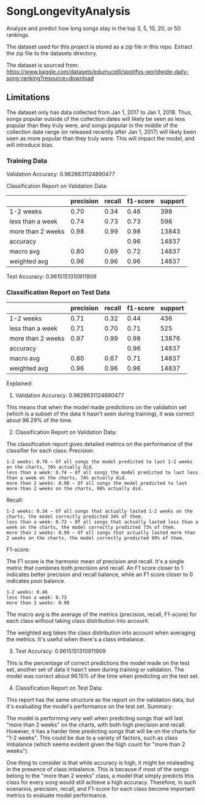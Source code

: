 # SongLongevityAnalysis
Analyze and predict how long songs stay in the top 3, 5, 10, 20, or 50 rankings.

The dataset used for this project is stored as a zip file in this repo. Extract the zip file to the datasets directory.

The dataset is sourced from: https://www.kaggle.com/datasets/edumucelli/spotifys-worldwide-daily-song-ranking?resource=download

## Limitations
The dataset only has data collected from Jan 1, 2017 to Jan 1, 2018. Thus, songs popular outside of the collection dates will 
likely be seen as less popular than they truly were, and songs popular in the middle of the collection date range (or released recently after 
Jan 1, 2017) will likely been seen as more popular than they truly were. This will impact the model, and will introduce bias.

### Training Data
Validation Accuracy:  0.9628631124890477

Classification Report on Validation Data:

|                   | precision | recall | f1-score | support |
|-------------------|-----------|--------|----------|---------|
| 1-2 weeks         | 0.70      | 0.34   | 0.46     | 398     |
| less than a week  | 0.74      | 0.73   | 0.73     | 596     |
| more than 2 weeks | 0.98      | 0.99   | 0.98     | 13843   |
| accuracy          |           |        | 0.96     | 14837   |
| macro avg         | 0.80      | 0.69   | 0.72     | 14837   |
| weighted avg      | 0.96      | 0.96   | 0.96     | 14837   |

Test Accuracy: 0.9615151310911909

### Classification Report on Test Data

|                   | precision | recall | f1-score | support |
|-------------------|-----------|--------|----------|---------|
| 1-2 weeks         | 0.71      | 0.32   | 0.44     | 436     |
| less than a week  | 0.71      | 0.70   | 0.71     | 525     |
| more than 2 weeks | 0.97      | 0.99   | 0.98     | 13876   |
| accuracy          |           |        | 0.96     | 14837   |
| macro avg         | 0.80      | 0.67   | 0.71     | 14837   |
| weighted avg      | 0.96      | 0.96   | 0.96     | 14837   |

Explained:

1. Validation Accuracy: 0.9628631124890477

This means that when the model made predictions on the validation set (which is a subset of the data it hasn't seen during training), it was correct about 96.29% of the time.

2. Classification Report on Validation Data:

The classification report gives detailed metrics on the performance of the classifier for each class:
Precision:

    1-2 weeks: 0.70 — Of all songs the model predicted to last 1-2 weeks on the charts, 70% actually did.
    less than a week: 0.74 — Of all songs the model predicted to last less than a week on the charts, 74% actually did.
    more than 2 weeks: 0.98 — Of all songs the model predicted to last more than 2 weeks on the charts, 98% actually did.

Recall:

    1-2 weeks: 0.34 — Of all songs that actually lasted 1-2 weeks on the charts, the model correctly predicted 34% of them.
    less than a week: 0.73 — Of all songs that actually lasted less than a week on the charts, the model correctly predicted 73% of them.
    more than 2 weeks: 0.99 — Of all songs that actually lasted more than 2 weeks on the charts, the model correctly predicted 99% of them.

F1-score:

The F1 score is the harmonic mean of precision and recall. It's a single metric that combines both precision and recall. An F1 score closer to 1 indicates better precision and recall balance, while an F1 score closer to 0 indicates poor balance.

    1-2 weeks: 0.46
    less than a week: 0.73
    more than 2 weeks: 0.98

The macro avg is the average of the metrics (precision, recall, F1-score) for each class without taking class distribution into account.

The weighted avg takes the class distribution into account when averaging the metrics. It's useful when there's a class imbalance.

3. Test Accuracy: 0.9615151310911909

This is the percentage of correct predictions the model made on the test set, another set of data it hasn't seen during training or validation. The model was correct about 96.15% of the time when predicting on the test set.

4. Classification Report on Test Data:

This report has the same structure as the report on the validation data, but it's evaluating the model's performance on the test set.
Summary:

The model is performing very well when predicting songs that will last "more than 2 weeks" on the charts, with both high precision and recall. However, it has a harder time predicting songs that will be on the charts for "1-2 weeks". This could be due to a variety of factors, such as class imbalance (which seems evident given the high count for "more than 2 weeks").

One thing to consider is that while accuracy is high, it might be misleading in the presence of class imbalance. This is because if most of the songs belong to the "more than 2 weeks" class, a model that simply predicts this class for every song would still achieve a high accuracy. Therefore, in such scenarios, precision, recall, and F1-score for each class become important metrics to evaluate model performance.
